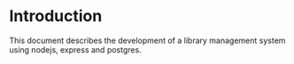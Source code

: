 # Introduction
This document describes the development of a library management system using nodejs, express and postgres.

